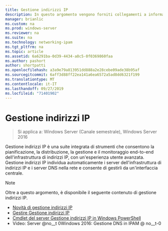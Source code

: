 ```yaml
---
title: Gestione indirizzi IP
description: In questo argomento vengono forniti collegamenti a informazioni su Gestione indirizzi IP in Windows Server 2016.
manager: brianlic
ms.custom: na
ms.prod: windows-server
ms.reviewer: na
ms.suite: na
ms.technology: networking-ipam
ms.tgt_pltfrm: na
ms.topic: article
ms.assetid: 6a6291ba-0d39-4434-a8c5-0f0369860faa
ms.author: pashort
author: shortpatti
ms.openlocfilehash: a3a9e79a813951dd888a2e28cebe09ade38b95af
ms.sourcegitcommit: 6aff3d88ff22ea141a6ea6572a5ad8dd6321f199
ms.translationtype: MT
ms.contentlocale: it-IT
ms.lasthandoff: 09/27/2019
ms.locfileid: "71401902"
---
```

# <a name="ip-address-management-ipam"></a>Gestione indirizzi IP

>Si applica a: Windows Server (Canale semestrale), Windows Server 2016

Gestione indirizzi IP è una suite integrata di strumenti che consentono la pianificazione, la distribuzione, la gestione e il monitoraggio end-to-end dell'infrastruttura di indirizzi IP, con un'esperienza utente avanzata. Gestione indirizzi IP individua automaticamente i server dell'infrastruttura di indirizzi IP e i server DNS nella rete e consente di gestirli da un'interfaccia centrale.  
  
> [!NOTE]  
> Oltre a questo argomento, è disponibile il seguente contenuto di gestione indirizzi IP.  
>   
> -   [Novità di gestione indirizzi IP](../../technologies/ipam/What-s-New-in-IPAM.md)  
> -   [Gestire Gestione indirizzi IP](../../technologies/ipam/Manage-IPAM.md)  
> -   [Cmdlet del server Gestione indirizzi IP in Windows PowerShell](https://technet.microsoft.com/library/jj553807.aspx)  
> -   Video: Server @no__t 0Windows 2016: Gestione DNS in IPAM @ no__t-0  